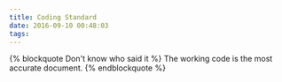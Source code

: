 ```yaml
---
title: Coding Standard
date: 2016-09-10 00:48:03
tags:
---
```



{% blockquote Don't know who said it %}
The working code is the most accurate document.
{% endblockquote %}